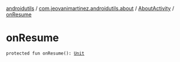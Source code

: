 [androidutils](../../index.md) / [com.jeovanimartinez.androidutils.about](../index.md) / [AboutActivity](index.md) / [onResume](./on-resume.md)

# onResume

`protected fun onResume(): `[`Unit`](https://kotlinlang.org/api/latest/jvm/stdlib/kotlin/-unit/index.html)